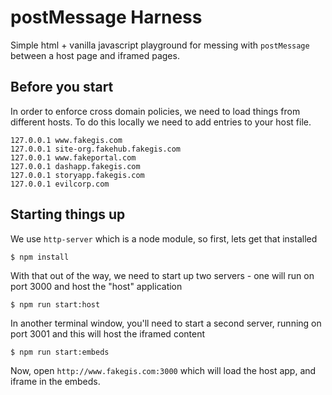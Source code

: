 # postMessage Harness

Simple html + vanilla javascript playground for messing with `postMessage` between a host page and iframed pages.

## Before you start

In order to enforce cross domain policies, we need to load things from different hosts. To do this locally we need to add entries to your host file.

```
127.0.0.1 www.fakegis.com
127.0.0.1 site-org.fakehub.fakegis.com
127.0.0.1 www.fakeportal.com
127.0.0.1 dashapp.fakegis.com
127.0.0.1 storyapp.fakegis.com
127.0.0.1 evilcorp.com
```

## Starting things up

We use `http-server` which is a node module, so first, lets get that installed

```
$ npm install
```

With that out of the way, we need to start up two servers - one will run on port 3000 and host the "host" application

```
$ npm run start:host
```

In another terminal window, you'll need to start a second server, running on port 3001 and this will host the iframed content

```
$ npm run start:embeds
```

Now, open `http://www.fakegis.com:3000` which will load the host app, and iframe in the embeds.
